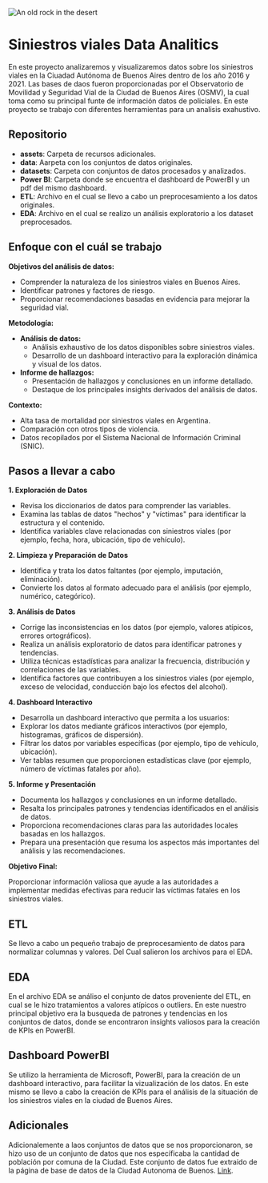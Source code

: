 ![An old rock in the desert](https://www.revistaautocrash.com/wp-content/uploads/2022/06/SV-1.jpg)
#  Siniestros viales Data Analitics


En este proyecto analizaremos y visualizaremos datos sobre los siniestros viales en la Ciuadad Autónoma de Buenos Aires dentro de los año 2016 y 2021. Las bases de daos fueron proporcionadas por el Observatorio de Movilidad y Seguridad Vial de la Ciudad de Buenos Aires (OSMV), la cual toma como su principal funte de información datos de policiales.
En este proyecto se trabajo con diferentes herramientas para un analisis exahustivo.

## Repositorio

* **assets**: Carpeta de recursos adicionales.
* **data**: Aarpeta con los conjuntos de datos originales.
* **datasets**: Carpeta con conjuntos de datos procesados y analizados.
* **Power BI**: Carpeta donde se encuentra el dashboard de PowerBI y un pdf del mismo dashboard.
* **ETL**: Archivo en el cual se llevo a cabo un preprocesamiento a los datos originales.
* **EDA**: Archivo en el cual se realizo un análisis exploratorio a los dataset preprocesados.

## Enfoque con el cuál se trabajo

**Objetivos del análisis de datos:**

* Comprender la naturaleza de los siniestros viales en Buenos Aires.
* Identificar patrones y factores de riesgo.
* Proporcionar recomendaciones basadas en evidencia para mejorar la seguridad vial.

**Metodología:**

* **Análisis de datos:**
    * Análisis exhaustivo de los datos disponibles sobre siniestros viales.
    * Desarrollo de un dashboard interactivo para la exploración dinámica y visual de los datos.
* **Informe de hallazgos:**
    * Presentación de hallazgos y conclusiones en un informe detallado.
    * Destaque de los principales insights derivados del análisis de datos.

**Contexto:**
* Alta tasa de mortalidad por siniestros viales en Argentina.
* Comparación con otros tipos de violencia.
* Datos recopilados por el Sistema Nacional de Información Criminal (SNIC).

## Pasos a llevar a cabo

**1. Exploración de Datos**

* Revisa los diccionarios de datos para comprender las variables.
* Examina las tablas de datos "hechos" y "víctimas" para identificar la estructura y el contenido.
* Identifica variables clave relacionadas con siniestros viales (por ejemplo, fecha, hora, ubicación, tipo de vehículo).

**2. Limpieza y Preparación de Datos**

* Identifica y trata los datos faltantes (por ejemplo, imputación, eliminación).
* Convierte los datos al formato adecuado para el análisis (por ejemplo, numérico, categórico).

**3. Análisis de Datos**


* Corrige las inconsistencias en los datos (por ejemplo, valores atípicos, errores ortográficos).
* Realiza un análisis exploratorio de datos para identificar patrones y tendencias.
* Utiliza técnicas estadísticas para analizar la frecuencia, distribución y correlaciones de las variables.
* Identifica factores que contribuyen a los siniestros viales (por ejemplo, exceso de velocidad, conducción bajo los efectos del alcohol).

**4. Dashboard Interactivo**

* Desarrolla un dashboard interactivo que permita a los usuarios:
* Explorar los datos mediante gráficos interactivos (por ejemplo, histogramas, gráficos de dispersión).
* Filtrar los datos por variables específicas (por ejemplo, tipo de vehículo, ubicación).
* Ver tablas resumen que proporcionen estadísticas clave (por ejemplo, número de víctimas fatales por año).

**5. Informe y Presentación**

* Documenta los hallazgos y conclusiones en un informe detallado.
* Resalta los principales patrones y tendencias identificados en el análisis de datos.
* Proporciona recomendaciones claras para las autoridades locales basadas en los hallazgos.
* Prepara una presentación que resuma los aspectos más importantes del análisis y las recomendaciones.

**Objetivo Final:**

Proporcionar información valiosa que ayude a las autoridades a implementar medidas efectivas para reducir las víctimas fatales en los siniestros viales.

## ETL
Se llevo a cabo un pequeño trabajo de preprocesamiento de datos para normalizar columnas y valores. Del Cual salieron los archivos para el EDA.

## EDA
En el archivo EDA se análiso el conjunto de datos proveniente del ETL, en cual se le hizo tratamientos a valores atípicos o outliers. En este nuestro principal objetivo era la busqueda de patrones y tendencias en los conjuntos de datos, donde se encontraron insights valiosos para la creación de KPIs en PowerBI.

## Dashboard PowerBI
Se utilizo la herramienta de Microsoft, PowerBI, para la creación de un dashboard interactivo, para facilitar la vizualización de los datos. En este mismo se llevo a cabo la creación de KPIs para el análisis de la situación de los siniestros viales en la ciudad de Buenos Aires.

## Adicionales
Adicionalemente a laos conjuntos de datos que se nos proporcionaron, se hizo uso de un conjunto de datos que nos específicaba la cantidad de población por comuna de la Ciudad. Este conjunto de datos fue extraido de la página de base de datos de la Ciudad Autonoma de Buenos. [Link](https://data.buenosaires.gob.ar/dataset/estructura-demografica/resource/a24fc775-ad6e-4bb0-8a7a-2283c2adea34).
